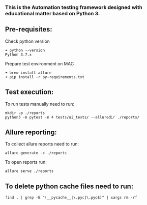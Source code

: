 ### This is the Automation testing framework designed with educational matter based on Python 3.

## Pre-requisites:

Check python version
```
➜ python --version
Python 3.7.x
```

Prepare test environment on MAC
```
➜ brew install allure
➜ pip install -r py-requirements.txt
```


## Test execution:

To run tests manually need to run:
```
mkdir -p ./reports
python3 -m pytest -n 4 tests/ui_tests/ --alluredir ./reports/
```

## Allure reporting:

To collect allure reports need to run: 
```
allure generate -c ./reports
```

To open reports run:
```
allure serve ./reports
```

## To delete python cache files need to run:
``` 
find . | grep -E "(__pycache__|\.pyc|\.pyo$)" | xargs rm -rf
```